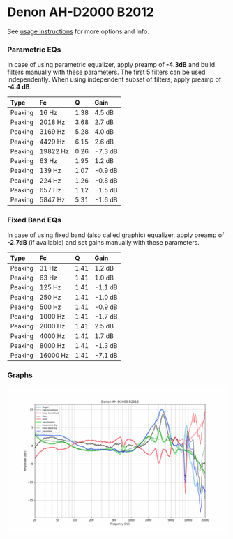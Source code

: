 # Denon AH-D2000 B2012
See [usage instructions](https://github.com/jaakkopasanen/AutoEq#usage) for more options and info.

### Parametric EQs
In case of using parametric equalizer, apply preamp of **-4.3dB** and build filters manually
with these parameters. The first 5 filters can be used independently.
When using independent subset of filters, apply preamp of **-4.4 dB**.

| Type    | Fc       |    Q | Gain    |
|:--------|:---------|:-----|:--------|
| Peaking | 16 Hz    | 1.38 | 4.5 dB  |
| Peaking | 2018 Hz  | 3.68 | 2.7 dB  |
| Peaking | 3169 Hz  | 5.28 | 4.0 dB  |
| Peaking | 4429 Hz  | 6.15 | 2.6 dB  |
| Peaking | 19822 Hz | 0.26 | -7.3 dB |
| Peaking | 63 Hz    | 1.95 | 1.2 dB  |
| Peaking | 139 Hz   | 1.07 | -0.9 dB |
| Peaking | 224 Hz   | 1.26 | -0.8 dB |
| Peaking | 657 Hz   | 1.12 | -1.5 dB |
| Peaking | 5847 Hz  | 5.31 | -1.6 dB |

### Fixed Band EQs
In case of using fixed band (also called graphic) equalizer, apply preamp of **-2.7dB**
(if available) and set gains manually with these parameters.

| Type    | Fc       |    Q | Gain    |
|:--------|:---------|:-----|:--------|
| Peaking | 31 Hz    | 1.41 | 1.2 dB  |
| Peaking | 63 Hz    | 1.41 | 1.0 dB  |
| Peaking | 125 Hz   | 1.41 | -1.1 dB |
| Peaking | 250 Hz   | 1.41 | -1.0 dB |
| Peaking | 500 Hz   | 1.41 | -0.9 dB |
| Peaking | 1000 Hz  | 1.41 | -1.7 dB |
| Peaking | 2000 Hz  | 1.41 | 2.5 dB  |
| Peaking | 4000 Hz  | 1.41 | 1.7 dB  |
| Peaking | 8000 Hz  | 1.41 | -1.3 dB |
| Peaking | 16000 Hz | 1.41 | -7.1 dB |

### Graphs
![](./Denon%20AH-D2000%20B2012.png)